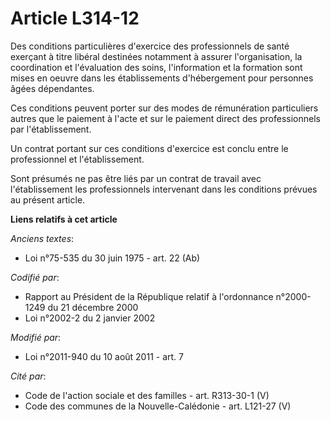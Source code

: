 # Article L314-12

Des conditions particulières d'exercice des professionnels de santé exerçant à titre libéral destinées notamment à assurer
l'organisation, la coordination et l'évaluation des soins, l'information et la formation sont mises en oeuvre dans les
établissements d'hébergement pour personnes âgées dépendantes.

Ces conditions peuvent porter sur des modes de rémunération particuliers autres que le paiement à l'acte et sur le paiement
direct des professionnels par l'établissement.

Un contrat portant sur ces conditions d'exercice est conclu entre le professionnel et l'établissement.

Sont présumés ne pas être liés par un contrat de travail avec l'établissement les professionnels intervenant dans les
conditions prévues au présent article.

**Liens relatifs à cet article**

_Anciens textes_:

  - Loi n°75-535 du 30 juin 1975 - art. 22 (Ab)

_Codifié par_:

  - Rapport au Président de la République relatif à l'ordonnance n°2000-1249 du 21 décembre 2000
  - Loi n°2002-2 du 2 janvier 2002

_Modifié par_:

  - Loi n°2011-940 du 10 août 2011 - art. 7

_Cité par_:

  - Code de l'action sociale et des familles - art. R313-30-1 (V)
  - Code des communes de la Nouvelle-Calédonie - art. L121-27 (V)
